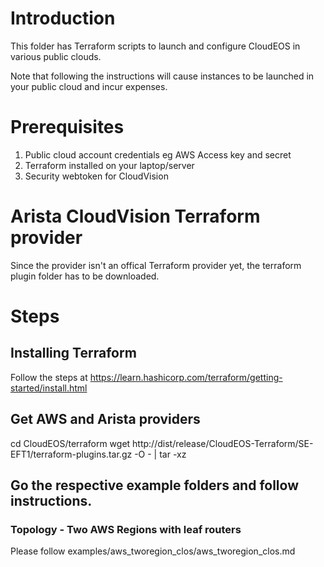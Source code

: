 # Introduction 

This folder has Terraform scripts to launch and configure CloudEOS in various public clouds.

Note that following the instructions will cause instances to be launched in your public cloud
and incur expenses. 

# Prerequisites

1) Public cloud account credentials eg AWS Access key and secret
2) Terraform installed on your laptop/server
3) Security webtoken for CloudVision

# Arista CloudVision Terraform provider 

Since the provider isn't an offical Terraform provider yet, the terraform plugin folder has to be downloaded.

# Steps

## Installing Terraform

Follow the steps at https://learn.hashicorp.com/terraform/getting-started/install.html 

## Get AWS and Arista providers

cd CloudEOS/terraform
wget http://dist/release/CloudEOS-Terraform/SE-EFT1/terraform-plugins.tar.gz -O - | tar -xz

## Go the respective example folders and follow instructions.

### Topology - Two AWS Regions with leaf routers
Please follow examples/aws_tworegion_clos/aws_tworegion_clos.md
